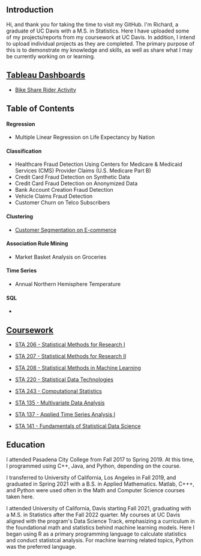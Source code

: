 ## Introduction

Hi, and thank you for taking the time to visit my GitHub. I'm Richard, a graduate of UC Davis with a M.S. in Statistics. Here I have uploaded some of my projects/reports from my coursework at UC Davis. In addition, I intend to upload individual projects as they are completed. The primary purpose of this is to demonstrate my knowledge and skills, as well as share what I may be currently working on or learning. 

## [Tableau Dashboards](https://public.tableau.com/app/profile/richard.ly5913/vizzes)
  - [Bike Share Rider Activity](https://public.tableau.com/app/profile/richard.ly5913/viz/BikeShareRiderActivity/Dashboard1)

## Table of Contents

#### Regression
  - Multiple Linear Regression on Life Expectancy by Nation
#### Classification
  - Healthcare Fraud Detection Using Centers for Medicare & Medicaid Services (CMS) Provider Claims (U.S. Medicare Part B)
  - Credit Card Fraud Detection on Synthetic Data
  - Credit Card Fraud Detection on Anonymized Data
  - Bank Account Creation Fraud Detection
  - Vehicle Claims Fraud Detection
  - Customer Churn on Telco Subscribers
#### Clustering
  - [Customer Segmentation on E-commerce](https://github.com/rly758/Projects/blob/main/e_commerce/Segmentation.ipynb)
#### Association Rule Mining
  - Market Basket Analysis on Groceries
#### Time Series
  - Annual Northern Hemisphere Temperature
#### SQL
  - 

## [Coursework](https://github.com/rly758/Coursework)
  - [STA 206 - Statistical Methods for Research I](https://github.com/rly758/Coursework/tree/main/UC%20Davis/STA%20206)

  - [STA 207 - Statistical Methods for Research II](https://github.com/rly758/Coursework/tree/main/UC%20Davis/STA%20207)

  - [STA 208 - Statistical Methods in Machine Learning](https://github.com/rly758/Coursework/tree/main/UC%20Davis/STA%20208)

  - [STA 220 - Statistical Data Technologies](https://github.com/rly758/Coursework/tree/main/UC%20Davis/STA%20220)

  - [STA 243 - Computational Statistics](https://github.com/rly758/Coursework/tree/main/UC%20Davis/STA%20243)

  - [STA 135 - Multivariate Data Analysis](https://github.com/rly758/Coursework/tree/main/UC%20Davis/STA%20135)

  - [STA 137 - Applied Time Series Analysis I](https://github.com/rly758/Coursework/tree/main/UC%20Davis/STA%20137)

  - [STA 141 - Fundamentals of Statistical Data Science](https://github.com/rly758/Coursework/tree/main/UC%20Davis/STA%20141)


## Education

I attended Pasadena City College from Fall 2017 to Spring 2019. At this time, I programmed using C++, Java, and Python, depending on the course. 

I transferred to University of California, Los Angeles in Fall 2019, and graduated in Spring 2021 with a B.S. in Applied Mathematics. Matlab, C+++, and Python were used often in the Math and Computer Science courses taken here. 

I attended University of California, Davis starting Fall 2021, graduating with a M.S. in Statistics after the Fall 2022 quarter. My courses at UC Davis aligned with the program's Data Science Track, emphasizing a curriculum in the foundational math and statistics behind machine learning models. Here I began using R as a primary programming language to calculate statistics and conduct statistcal analysis. For machine learning related topics, Python was the preferred language. 



<!--
**rly758/rly758** is a ✨ _special_ ✨ repository because its `README.md` (this file) appears on your GitHub profile.

Here are some ideas to get you started:

- 🔭 I’m currently working on ...
- 🌱 I’m currently learning ...
- 👯 I’m looking to collaborate on ...
- 🤔 I’m looking for help with ...
- 💬 Ask me about ...
- 📫 How to reach me: ...
- 😄 Pronouns: ...
- ⚡ Fun fact: ...
-->
